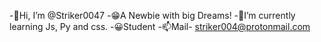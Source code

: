 -👋Hi, I’m @Striker0047
-😁A Newbie with big Dreams!
-🌱I’m currently learning Js, Py and css.
-😀Student
-📫Mail- striker004@protonmail.com
